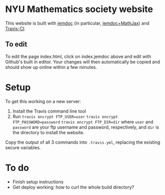 # NYU Mathematics society website

This website is built with [jemdoc](http://jemdoc.jaboc.net/) (in particular, 
[jemdoc+MathJax](http://www.mit.edu/~wsshin/jemdoc+mathjax.html)) and 
[Travis-CI](https://travis-ci.org/).

## To edit

To edit the page index.html, click on index.jemdoc above and edit with Github's 
built in editor. Your changes will then automatically be copied and should show 
up online within a few minutes.

# Setup

To get this working on a new server:
1. Install the Travis command line tool
2. Run
```travis encrypt FTP_USER=user```
```travis encrypt FTP_PASSWORD=password```
```travis encrypt FTP_DIR=dir```
where `user` and `password` are your ftp username and password, respectively, 
and `dir` is the directory to install the website.

Copy the output of all 3 commands into `.travis.yml`, replacing the existing 
secure variables.

# To do

- Finish setup instructions
- Get deploy working: how to curl the whole build directory?
